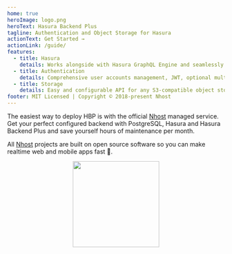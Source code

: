 ```yaml
---
home: true
heroImage: logo.png
heroText: Hasura Backend Plus
tagline: Authentication and Object Storage for Hasura
actionText: Get Started →
actionLink: /guide/
features:
  - title: Hasura
    details: Works alongside with Hasura GraphQL Engine and seamlessly integrates the recurrent features you're craving for.
  - title: Authentication
    details: Comprehensive user accounts management, JWT, optional multi-factor authentication, Hasura claims with roles and custom fields and many more.
  - title: Storage
    details: Easy and configurable API for any S3-compatible object storage such as Minio.
footer: MIT Licensed | Copyright © 2018-present Nhost
---
```


The easiest way to deploy HBP is with the official [Nhost](https://nhost.io) managed service. Get your perfect configured backend with PostgreSQL, Hasura and Hasura Backend Plus and save yourself hours of maintenance per month.

All [Nhost](https://nhost.io) projects are built on open source software so you can make realtime web and mobile apps fast 🚀.

<div style="text-align:center;">
  <a href="https://nhost.io/register" target="_blank" >
    <img src="https://raw.githubusercontent.com/nhost/hasura-auth/master/docs/.vuepress/public/nhost-register-button.png" width="200px" />
  </a>
</div>

